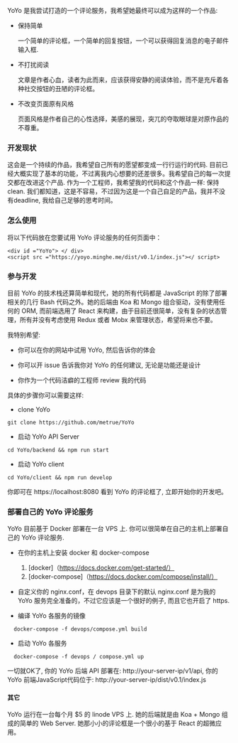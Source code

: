 YoYo 是我尝试打造的一个评论服务，我希望她最终可以成为这样的一个作品:

* 保持简单

  一个简单的评论框，一个简单的回复按钮，一个可以获得回复消息的电子邮件输入框.

* 不打扰阅读

  文章是作者心血，读者为此而来，应该获得安静的阅读体验，而不是充斥着各种社交按钮的丑陋的评论框。

* 不改变页面原有风格

  页面风格是作者自己的心性选择，美感的展现，突兀的夺取眼球是对原作品的不尊重。

### 开发现状

这会是一个持续的作品，我希望自己所有的愿望都变成一行行运行的代码. 目前已经大概实现了基本的功能，不过离我内心想要的还差很多。我希望自己的每一次提交都在改进这个产品. 作为一个工程师，我希望我的代码和这个作品一样: 保持 clean. 我们都知道，这是不容易，不过因为这是一个自己自足的产品，我并不没有deadline, 我给自己足够的思考时间。

### 怎么使用

将以下代码放在您要试用 YoYo 评论服务的任何页面中：

```
<div id ="YoYo"> </ div>
<script src ="https://yoyo.minghe.me/dist/v0.1/index.js"></ script>
```

### 参与开发

目前 YoYo 的技术栈还算简单和现代，她的所有代码都是 JavaScript 的除了部署相关的几行 Bash 代码之外。她的后端由 Koa 和 Mongo 组合驱动，没有使用任何的 ORM, 而前端选用了 React 来构建，由于目前还很简单，没有复杂的状态管理，所有并没有考虑使用 Redux 或者 Mobx 来管理状态，希望将来也不要。

我特别希望:

* 你可以在你的网站中试用 YoYo, 然后告诉你的体会

* 你可以开 issue 告诉我你对 YoYo 的任何建议, 无论是功能还是设计

* 你作为一个代码洁癖的工程师 review 我的代码

具体的步骤你可以需要这样:

* clone YoYo

```
git clone https://github.com/metrue/YoYo
```

* 启动 YoYo API Server

```
cd YoYo/backend && npm run start
```

* 启动 YoYo client

```
cd YoYo/client && npm run develop
```

你即可在 https://localhost:8080 看到 YoYo 的评论框了, 立即开始你的开发吧。

### 部署自己的 YoYo 评论服务

YoYo 目前基于 Docker 部署在一台 VPS 上. 你可以很简单在自己的主机上部署自己的 YoYo 评论服务.

* 在你的主机上安装 docker 和 docker-compose
  1. [docker]（https://docs.docker.com/get-started/）
  2. [docker-compose]（https://docs.docker.com/compose/install/）

* 自定义你的 nginx.conf，在 devops 目录下的默认 nginx.conf 是为我的 YoYo 服务完全准备的，不过它应该是一个很好的例子, 而且它也开启了 https.

* 编译 YoYo 各服务的镜像

```
  docker-compose -f devops/compose.yml build
```

* 启动 YoYo 各服务

```
  docker-compose -f devops / compose.yml up
```

一切就OK了, 你的 YoYo 后端 API 部署在: http://your-server-ip/v1/api, 你的 YoYo 前端JavaScript代码位于: http://your-server-ip/dist/v0.1/index.js

#### 其它

YoYo 运行在一台每个月 $5 的 linode VPS 上. 她的后端就是由 Koa + Mongo 组成的简单的 Web Server. 她那小小的评论框是一个很小的基于 React 的超微应用。
